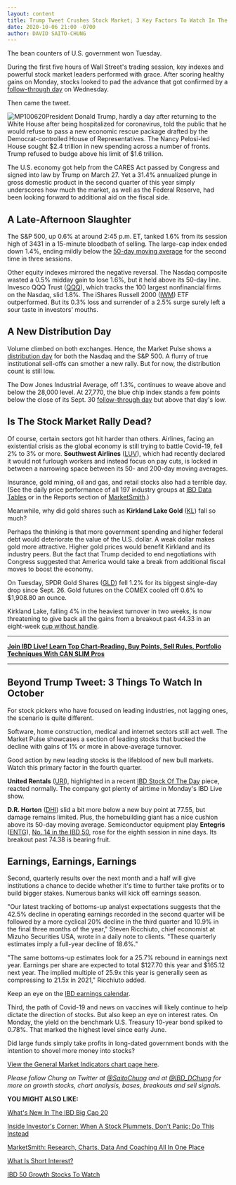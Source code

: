 ```yaml
---
layout: content
title: Trump Tweet Crushes Stock Market; 3 Key Factors To Watch In The Month Of October
date: 2020-10-06 21:00 -0700
author: DAVID SAITO-CHUNG
---
```






The bean counters of U.S. government won Tuesday.




During the first five hours of Wall Street's trading session, key indexes and powerful stock market leaders performed with grace. After scoring healthy gains on Monday, stocks looked to pad the advance that got confirmed by a [follow-through day](https://www.investors.com/market-trend/the-big-picture/stock-market-gives-bullish-signal/) on Wednesday.


Then came the tweet.


![MP100620](https://www.investors.com/wp-content/uploads/2020/10/MP100620-178x300.jpg)President Donald Trump, hardly a day after returning to the White House after being hospitalized for coronavirus, told the public that he would refuse to pass a new economic rescue package drafted by the Democrat-controlled House of Representatives. The Nancy Pelosi-led House sought $2.4 trillion in new spending across a number of fronts. Trump refused to budge above his limit of $1.6 trillion.


The U.S. economy got help from the CARES Act passed by Congress and signed into law by Trump on March 27. Yet a 31.4% annualized plunge in gross domestic product in the second quarter of this year simply underscores how much the market, as well as the Federal Reserve, had been looking forward to additional aid on the fiscal side.


A Late-Afternoon Slaughter
--------------------------


The S&P 500, up 0.6% at around 2:45 p.m. ET, tanked 1.6% from its session high of 3431 in a 15-minute bloodbath of selling. The large-cap index ended down 1.4%, ending mildly below the [50-day moving average](https://www.investors.com/how-to-invest/investors-corner/what-is-the-50-day-moving-average-when-to-buy-or-sell-growth-stocks/) for the second time in three sessions.


Other equity indexes mirrored the negative reversal. The Nasdaq composite wasted a 0.5% midday gain to lose 1.6%, but it held above its 50-day line. Invesco QQQ Trust ([QQQ](https://research.investors.com/quote.aspx?symbol=QQQ)), which tracks the 100 largest nonfinancial firms on the Nasdaq, slid 1.8%. The iShares Russell 2000 ([IWM](https://research.investors.com/quote.aspx?symbol=IWM)) ETF outperformed. But its 0.3% loss and surrender of a 2.5% surge surely left a sour taste in investors' mouths.


A New Distribution Day
----------------------


Volume climbed on both exchanges. Hence, the Market Pulse shows a [distribution day](https://www.investors.com/how-to-invest/investors-corner/how-to-spot-stock-market-tops-track-the-distribution-days/) for both the Nasdaq and the S&P 500. A flurry of true institutional sell-offs can smother a new rally. But for now, the distribution count is still low.


The Dow Jones Industrial Average, off 1.3%, continues to weave above and below the 28,000 level. At 27,770, the blue chip index stands a few points below the close of its Sept. 30 [follow-through day](https://www.investors.com/how-to-invest/investors-corner/follow-through-signals-market-uptrend/) but above that day's low.


Is The Stock Market Rally Dead?
-------------------------------


Of course, certain sectors got hit harder than others. Airlines, facing an existential crisis as the global economy is still trying to battle Covid-19, fell 2% to 3% or more. **Southwest Airlines** ([LUV](https://research.investors.com/quote.aspx?symbol=LUV)), which had recently declared it would not furlough workers and instead focus on pay cuts, is locked in between a narrowing space between its 50- and 200-day moving averages.


Insurance, gold mining, oil and gas, and retail stocks also had a terrible day. (See the daily price performance of all 197 industry groups at [IBD Data Tables](https://www.investors.com/ibd-data-tables/) or in the Reports section of [MarketSmith](https://marketsmith.investors.com/?src=A012BF).)



Meanwhile, why did gold shares such as **Kirkland Lake Gold** ([KL](https://research.investors.com/quote.aspx?symbol=KL)) fall so much?


Perhaps the thinking is that more government spending and higher federal debt would deteriorate the value of the U.S. dollar. A weak dollar makes gold more attractive. Higher gold prices would benefit Kirkland and its industry peers. But the fact that Trump decided to end negotiations with Congress suggested that America would take a break from additional fiscal moves to boost the economy.


On Tuesday, SPDR Gold Shares ([GLD](https://research.investors.com/quote.aspx?symbol=GLD)) fell 1.2% for its biggest single-day drop since Sept. 26. Gold futures on the COMEX cooled off 0.6% to $1,908.80 an ounce.


Kirkland Lake, falling 4% in the heaviest turnover in two weeks, is now threatening to give back all the gains from a breakout past 44.33 in an eight-week [cup without handle](https://www.investors.com/how-to-invest/investors-corner/corner-cup-without-handle/).




---


[**Join IBD Live! Learn Top Chart-Reading, Buy Points, Sell Rules, Portfolio Techniques With CAN SLIM Pros**](https://shop.investors.com/offer/splashresponsive.aspx?id=IBD-Live&intcode=invstcntnartcls%7Ccms%7Cibdlive%7C2020%7C07%7Cibdlive%7Cna%7C%7C727112&src=A00433A)




---


Beyond Trump Tweet: 3 Things To Watch In October
------------------------------------------------


For stock pickers who have focused on leading industries, not lagging ones, the scenario is quite different.


Software, home construction, medical and internet sectors still act well. The Market Pulse showcases a section of leading stocks that bucked the decline with gains of 1% or more in above-average turnover.


Good action by new leading stocks is the lifeblood of new bull markets. Watch this primary factor in the fourth quarter.


**United Rentals** ([URI](https://research.investors.com/quote.aspx?symbol=URI)), highlighted in a recent [IBD Stock Of The Day](https://www.investors.com/research/ibd-stock-of-the-day/united-rentals-stock-buy-point-construction-heats-up/) piece, reacted normally. The company got plenty of airtime in Monday's IBD Live show.



**D.R. Horton** ([DHI](https://research.investors.com/quote.aspx?symbol=DHI)) slid a bit more below a new buy point at 77.55, but damage remains limited. Plus, the homebuilding giant has a nice cushion above its 50-day moving average. Semiconductor equipment play **Entegris** ([ENTG](https://research.investors.com/quote.aspx?symbol=ENTG)), [No. 14 in the IBD 50](https://leaderboard.investors.com/#/ibd50/full), rose for the eighth session in nine days. Its breakout past 74.38 is bearing fruit.


Earnings, Earnings, Earnings
----------------------------


Second, quarterly results over the next month and a half will give institutions a chance to decide whether it's time to further take profits or to build bigger stakes. Numerous banks will kick off earnings season.


"Our latest tracking of bottoms-up analyst expectations suggests that the 42.5% decline in operating earnings recorded in the second quarter will be followed by a more cyclical 20% decline in the third quarter and 10.9% in the final three months of the year," Steven Ricchiuto, chief economist at Mizuho Securities USA, wrote in a daily note to clients. "These quarterly estimates imply a full-year decline of 18.6%."


"The same bottoms-up estimates look for a 25.7% rebound in earnings next year. Earnings per share are expected to total $127.70 this year and $165.12 next year. The implied multiple of 25.9x this year is generally seen as compressing to 21.5x in 2021," Ricchiuto added.


Keep an eye on the [IBD earnings calendar](https://www.investors.com/research/earnings-calendar-analyst-estimates-stocks-to-watch/).


Third, the path of Covid-19 and news on vaccines will likely continue to help dictate the direction of stocks. But also keep an eye on interest rates. On Monday, the yield on the benchmark U.S. Treasury 10-year bond spiked to 0.78%. That marked the highest level since early June.


Did large funds simply take profits in long-dated government bonds with the intention to shovel more money into stocks?


[View the General Market Indicators chart page here](https://www.investors.com/wp-content/uploads/2020/10/IBD0610152452GMI2.pdf).


*Please follow Chung on Twitter at [@SaitoChung](https://twitter.com/SaitoChung) and at [@IBD\_DChung](https://twitter.com/IBD_DChung) for more on growth stocks, chart analysis, bases, breakouts and sell signals.*


**YOU MIGHT ALSO LIKE:**


[What's New In The IBD Big Cap 20](https://www.investors.com/stock-lists/ibd-big-cap-20/how-to-invest-in-growth-stocks-why-this-chart-action-in-shopify-may-bode-well/)


[Inside Investor's Corner: When A Stock Plummets, Don't Panic; Do This Instead](https://www.investors.com/how-to-invest/investors-corner/growth-stocks-winning-stock-plummets-round-trip-sell-rule/)


[MarketSmith: Research, Charts, Data And Coaching All In One Place](https://www.investors.com/product/marketsmith/)


[What Is Short Interest?](https://www.investors.com/how-to-invest/investors-corner/what-is-short-interest/)


[IBD 50 Growth Stocks To Watch](https://www.investors.com/research/ibd-50-growth-stocks-to-watch/)




